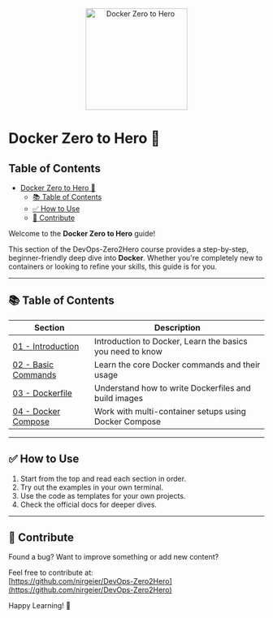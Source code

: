 <div align="center">
  <img src="/resources/images/docker-logo.png" alt="Docker Zero to Hero" width="200">
</div>

# Docker Zero to Hero 🐳

## Table of Contents

- [Docker Zero to Hero 🐳](#docker-zero-to-hero)
  - [📚 Table of Contents](#table-of-contents)
  - [✅ How to Use](#how-to-use)
  - [📣 Contribute](#contribute)


Welcome to the **Docker Zero to Hero** guide!

This section of the DevOps-Zero2Hero course provides a step-by-step, beginner-friendly deep dive into **Docker**. Whether you're completely new to containers or looking to refine your skills, this guide is for you.

---

## 📚 Table of Contents

| Section | Description |
|--------|-------------|
| [01 - Introduction](./01-intro.md) | Introduction to Docker, Learn the basics you need to know |
| [02 - Basic Commands](./02-basic-commands.md) | Learn the core Docker commands and their usage |
| [03 - Dockerfile](./03-dockerfile.md) | Understand how to write Dockerfiles and build images |
| [04 - Docker Compose](./04-docker-compose.md) | Work with multi-container setups using Docker Compose |

---

## ✅ How to Use

1. Start from the top and read each section in order.
2. Try out the examples in your own terminal.
3. Use the code as templates for your own projects.
4. Check the official docs for deeper dives.

---

## 📣 Contribute

Found a bug? Want to improve something or add new content?

Feel free to contribute at:  
[https://github.com/nirgeier/DevOps-Zero2Hero](https://github.com/nirgeier/DevOps-Zero2Hero)

Happy Learning! 🐳

